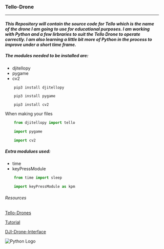 ### Tello-Drone
___
#### *This Repository will contain the source code for Tello which is the name of the drone I am going to use for educational purposes. I am working with Python and a few lirbraries to suit the Tello Drone to operate correctly. I am also learning a little bit more of Python in the process to improve under a short time frame.*

##### The modules needed to be installed are:
* djitellopy
* pygame
* cv2

```
    pip3 install djitellopy

    pip3 install pygame

    pip3 install cv2
```
When making your files
```python
    from djitellopy import tello

    import pygame

    import cv2
```
##### Extra modulues used:
* time
* keyPressModule

```python
    from time import sleep

    import keyPressModule as kpm
```

###### *Resources*
[Tello-Drones](https://www.ryzerobotics.com/tello
"Website for Drones") 

[Tutorial](https://www.youtube.com/watch?v=LmEcyQnfpDA
"Approx 3 hours long")

[DJI-Drone-Interface](https://github.com/damiafuentes/DJITelloPy
"GitHub Repository")

![Python Logo](https://logos-download.com/wp-content/uploads/2016/10/Python_logo_icon.png)